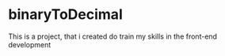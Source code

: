 # binaryToDecimal

This is a project, that i created do train my skills in the front-end development